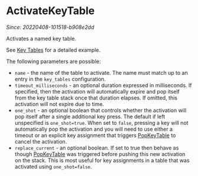 # ActivateKeyTable

*Since: 20220408-101518-b908e2dd*

Activates a named key table.

See [Key Tables](../../key-tables.md) for a detailed example.

The following parameters are possible:

* `name` - the name of the table to activate.  The name must match up to an entry in the `key_tables` configuration.
* `timeout_milliseconds` - an optional duration expressed in milliseconds. If specified, then the activation will automatically expire and pop itself from the key table stack once that duration elapses.  If omitted, this activation will not expire due to time.
* `one_shot` - an optional boolean that controls whether the activation will pop itself after a single additional key press.  The default if left unspecified is `one_shot=true`. When set to `false`, pressing a key will not automatically pop the activation and you will need to use either a timeout or an explicit key assignment that triggers [PopKeyTable](PopKeyTable.md) to cancel the activation.
* `replace_current` - an optional boolean. If set to true then behave as though [PopKeyTable](PopKeyTable.md) was triggered before pushing this new activation on the stack.  This is most useful for key assignments in a table that was activated using `one_shot=false`.
